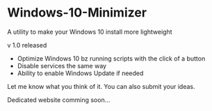 # Windows-10-Minimizer
A utility to make your Windows 10 install more lightweight

v 1.0 released
* Optimize Windows 10 bz running scripts with the click of a button
* Disable services the same way
* Ability to enable Windows Update if needed

Let me know what you think of it. You can also submit your ideas.

Dedicated website comming soon...